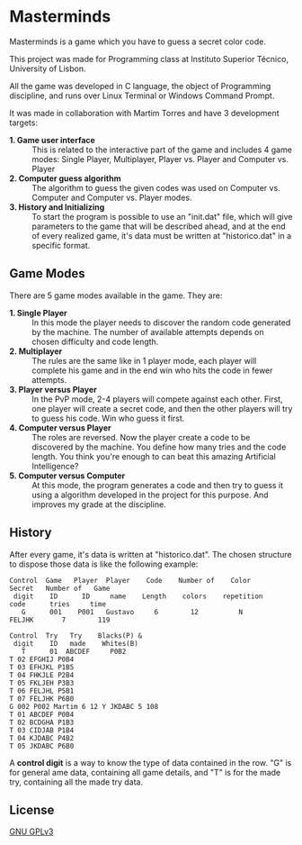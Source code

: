 # Masterminds

Masterminds is a game which you have to guess a secret color code.

This project was made for Programming class at Instituto Superior Técnico, University of Lisbon.

All the game was developed in C language, the object of Programming discipline, and runs over Linux Terminal or Windows Command Prompt.

It was made in collaboration with Martim Torres and have 3 development targets:
<dl>
  <dt><strong>1. Game user interface</strong></dt>
  <dd>This is related to the interactive part of the game and includes 4 game modes: Single Player, Multiplayer, Player vs. Player and Computer vs. Player</dd>
  <dt><strong>2. Computer guess algorithm</strong></dt>
  <dd>The algorithm to guess the given codes was used on Computer vs. Computer and Computer vs. Player modes.</dd>
  <dt><strong>3. History and Initializing</strong></dt>
  <dd>To start the program is possible to use an "init.dat" file, which will give parameters to the game that will be described ahead, and at the end of every realized game, it's data must be written at "historico.dat" in a specific format.</dd>
</dl>

## Game Modes

There are 5 game modes available in the game. They are:

<dl>
  <dt><strong>1. Single Player</strong></dt>
  <dd>In this mode the player needs to discover the random code generated by the machine. The number of available attempts depends on chosen difficulty and code length.</dd>
  <dt><strong>2. Multiplayer</strong></dt>
  <dd>The rules are the same like in 1 player mode, each player will complete his game and in the end win who hits the code in fewer attempts.</dd>
  <dt><strong>3. Player versus Player</strong></dt>
  <dd>In the PvP mode, 2-4 players will compete against each other. First, one player will create a secret code, and then the other players will try to guess his code. Win who guess it first.</dd>
  <dt><strong>4. Computer versus Player</strong></dt>
  <dd>The roles are reversed. Now the player create a code to be discovered by the machine. You define how many tries and the code length. You think you're enough to can beat this amazing Artificial Intelligence?</dd>
  <dt><strong>5. Computer versus Computer</strong></dt>
  <dd>At this mode, the program generates a code and then try to guess it using a algorithm developed in the project for this purpose. And improves my grade at the discipline.</dd>
</dl>

## History

After every game, it's data is written at "historico.dat". The chosen structure to dispose those data is like the following example:

```
Control  Game   Player  Player    Code    Number of    Color      Secret   Number of   Game
 digit    ID      ID     name    Length    colors    repetition    code      tries     time
   G      001    P001   Gustavo     6        12          N        FELJHK       7        119

Control	 Try   Try    Blacks(P) &
 digit    ID   made    Whites(B)
   T      01  ABCDEF     P0B2
T 02 EFGHIJ P0B4
T 03 EFHJKL P1B5
T 04 FHKJLE P2B4
T 05 FKLJEH P3B3
T 06 FELJHL P5B1
T 07 FELJHK P6B0
G 002 P002 Martim 6 12 Y JKDABC 5 108
T 01 ABCDEF P0B4
T 02 BCDGHA P1B3
T 03 CIDJAB P1B4
T 04 KJDABC P4B2
T 05 JKDABC P6B0
```

A **control digit** is a way to know the type of data contained in the row. "G" is for general ame data, containing all game details, and "T" is for the made try, containing all the made try data.

## License
[GNU GPLv3](https://choosealicense.com/licenses/gpl-3.0/)
